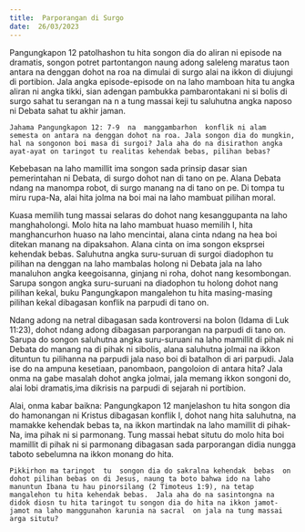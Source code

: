 ```yaml
---
title:  Parporangan di Surgo
date:  26/03/2023
---
```


Pangungkapon 12 patolhashon  tu hita songon dia do aliran  ni episode na dramatis, songon potret  partontangon  naung  adong saleleng  maratus taon antara na denggan  dohot  na roa na dimulai di surgo alai na ikkon di diujungi di portibion. Jala angka episode-episode on na laho mamboan  hita tu  angka aliran ni angka  tikki, sian adengan  pambukka pambarontakani ni si bolis di surgo sahat tu serangan na  n a tung massai  keji  tu saluhutna angka  naposo ni Debata sahat tu akhir jaman.

`Jahama Pangungkapon 12: 7-9  na  manggambarhon  konflik ni alam semesta on antara na denggan dohot na roa. Jala songon dia do mungkin, hal na songonon boi masa di surgoi? Jala aha do na disirathon angka ayat-ayat on taringot tu realitas kehendak bebas, pilihan bebas?`

Kebebasan  na laho mamillit ima songon  sada  prinsip dasar sian pemerintahan ni Debata, di surgo dohot nan di tano on pe. Alana Debata  ndang  na manompa  robot, di surgo manang na di tano on pe. Di tompa tu miru rupa-Na, alai hita jolma na boi mai na laho  mambuat  pilihan  moral.

Kuasa memilih tung  massai selaras do dohot nang  kesanggupanta na laho  manghaholongi. Molo hita na laho  mambuat  huaso  memilih  I, hita manghancurhon  huaso na laho mencintai, alana cinta ndang na hea boi ditekan manang  na dipaksahon. Alana cinta on ima songon  eksprsei kehendak bebas. Saluhutna angka suru-suruan di surgoi diadophon  tu pilihan na denggan na laho mambalas holong ni Debata jala  na  laho  manaluhon  angka keegoisanna, ginjang ni roha, dohot nang  kesombongan. Sarupa songon angka suru-suruani na diadophon tu holong  dohot  nang  pilihan kekal, buku  Pangungkapon mangalehon tu hita masing-masing pilihan kekal dibagasan konflik na parpudi di  tano on.

Ndang adong  na netral dibagasan  sada  kontroversi na bolon (Idama di Luk 11:23), dohot ndang  adong  dibagasan parporangan  na parpudi di tano on. Sarupa do songon saluhutna angka suru-suruani na laho mamillit di pihak ni Debata do manang na di pihak ni sibolis, alana saluhutna jolmai na ikkon dituntun tu pilihanna na parpudi jala naso boi di batalhon di ari parpudi. Jala ise do na ampuna  kesetiaan, panombaon, pangoloion di antara hita? Jala onma na gabe masalah dohot angka jolmai, jala memang  ikkon  songoni do, alai lobi dramatis,ima dikrisis na parpudi di sejarah ni portibion.

Alai, onma kabar baikna: Pangungkapon 12 manjelashon tu hita songon dia do hamonangan ni Kristus dibagasan konflik I, dohot nang hita saluhutna, na mamakke kehendak bebas ta, na ikkon  martindak na laho mamillit di pihak-Na, ima pihak ni si parmonang. Tung massai hebat situtu do molo hita boi mamillit di pihak ni si parmonang dibagasan sada  parporangan didia nungga taboto sebelumna na ikkon  monang  do hita.

`Pikkirhon ma taringot  tu  songon dia do sakralna kehendak  bebas  on dohot pilihan bebas on di Jesus, naung ta boto bahwa ido na laho manuntun Ibana tu hau pinorsilang (2 Timoteus 1:9), na tetap mangalehon tu hita kehendak bebas.  Jala aha do na sasintongna na didok diosn tu hita taringot tu songon dia do hita na ikkon jamot-jamot na laho manggunahon karunia na sacral  on jala na tung massai arga situtu?`